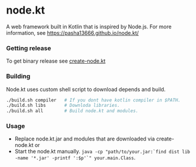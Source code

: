# node.kt

A web framework built in Kotlin that is inspired by Node.js. For more information, see https://pasha13666.github.io/node.kt/

### Getting release

To get binary release see [create-node.kt](https://github.com/Pasha13666/create-node.kt/blob/master/README.md#installing)

### Building

Node.kt uses custom shell script to download depends and build.
```sh
./build.sh compiler   # If you dont have kotlin compiler in $PATH.
./build.sh libs       # Downloda libraries.
./build.sh all        # Build node.kt and modules.
```

### Usage

- Replace node.kt.jar and modules that are downloaded via create-node.kt or
- Start the node.kt manually. ```java -cp "path/to/your.jar:`find dist lib -name '*.jar' -printf ':$p'`" your.main.Class```.
